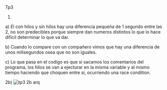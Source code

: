 Tp3 

1)
 a) El con hilos y  sin hilos hay una diferencia pequeña de 1 segundo entre las 2, no son predecibles porque siempre dan numeros distintos lo que lo hace dificil determinar lo que va dar.

 b) Cuando lo compare con un compañero vimos que hay una diferencia de unos milisegundos osea que no son iguales.

 c) Lo que pasa en el codigo es que si sacamos los comentarios del programa, los hilos se van a ejecturar en la 
 misma variable y al mismo tiempo haciendo que choquen entre si, ocurriendo una race condition.

2b) ![tp3 2b arq](https://github.com/Juniorzzv/ASO2024TPs/assets/167388853/01abd459-ba56-4e9b-a079-57290c0b5b7f)
